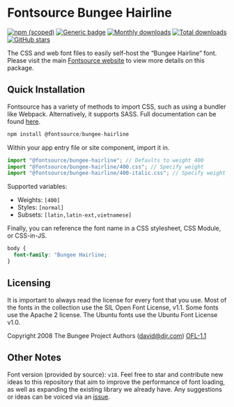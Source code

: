 # Fontsource Bungee Hairline

[![npm (scoped)](https://img.shields.io/npm/v/@fontsource/bungee-hairline?color=brightgreen)](https://www.npmjs.com/package/@fontsource/bungee-hairline) [![Generic badge](https://img.shields.io/badge/fontsource-passing-brightgreen)](https://github.com/fontsource/fontsource) [![Monthly downloads](https://badgen.net/npm/dm/@fontsource/bungee-hairline)](https://github.com/fontsource/fontsource) [![Total downloads](https://badgen.net/npm/dt/@fontsource/bungee-hairline)](https://github.com/fontsource/fontsource) [![GitHub stars](https://img.shields.io/github/stars/fontsource/fontsource.svg?style=social&label=Star)](https://github.com/fontsource/fontsource/stargazers)

The CSS and web font files to easily self-host the “Bungee Hairline” font. Please visit the main [Fontsource website](https://fontsource.org/fonts/bungee-hairline) to view more details on this package.

## Quick Installation

Fontsource has a variety of methods to import CSS, such as using a bundler like Webpack. Alternatively, it supports SASS. Full documentation can be found [here](https://fontsource.org/docs/introduction).

```javascript
npm install @fontsource/bungee-hairline
```

Within your app entry file or site component, import it in.

```javascript
import "@fontsource/bungee-hairline"; // Defaults to weight 400
import "@fontsource/bungee-hairline/400.css"; // Specify weight
import "@fontsource/bungee-hairline/400-italic.css"; // Specify weight and style

```

Supported variables:
- Weights: `[400]`
- Styles: `[normal]`
- Subsets: `[latin,latin-ext,vietnamese]`

Finally, you can reference the font name in a CSS stylesheet, CSS Module, or CSS-in-JS.

```css
body {
  font-family: "Bungee Hairline;
}
```

## Licensing
It is important to always read the license for every font that you use.
Most of the fonts in the collection use the SIL Open Font License, v1.1. Some fonts use the Apache 2 license. The Ubuntu fonts use the Ubuntu Font License v1.0.

Copyright 2008 The Bungee Project Authors (david@djr.com)
[OFL-1.1](http://scripts.sil.org/OFL)

## Other Notes
Font version (provided by source): `v18`.
Feel free to star and contribute new ideas to this repository that aim to improve the performance of font loading, as well as expanding the existing library we already have. Any suggestions or ideas can be voiced via an [issue](https://github.com/fontsource/fontsource/issues).